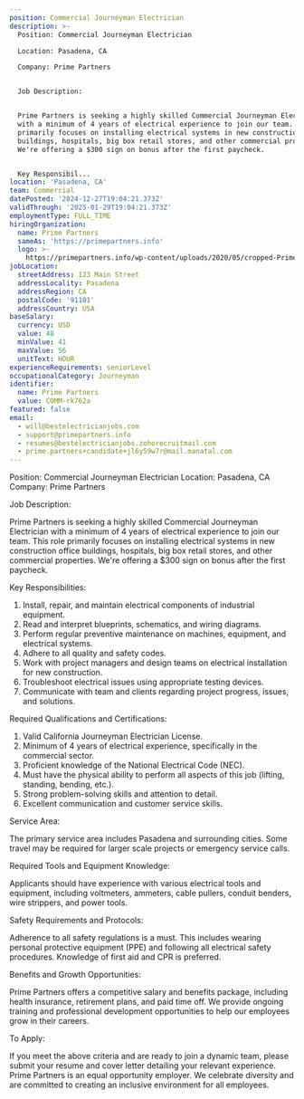 ```yaml
---
position: Commercial Journeyman Electrician
description: >-
  Position: Commercial Journeyman Electrician

  Location: Pasadena, CA

  Company: Prime Partners


  Job Description:


  Prime Partners is seeking a highly skilled Commercial Journeyman Electrician
  with a minimum of 4 years of electrical experience to join our team. This role
  primarily focuses on installing electrical systems in new construction office
  buildings, hospitals, big box retail stores, and other commercial properties.
  We're offering a $300 sign on bonus after the first paycheck.


  Key Responsibil...
location: 'Pasadena, CA'
team: Commercial
datePosted: '2024-12-27T19:04:21.373Z'
validThrough: '2025-01-29T19:04:21.373Z'
employmentType: FULL_TIME
hiringOrganization:
  name: Prime Partners
  sameAs: 'https://primepartners.info'
  logo: >-
    https://primepartners.info/wp-content/uploads/2020/05/cropped-Prime-Partners-Logo-NO-BG-1-1.png
jobLocation:
  streetAddress: 123 Main Street
  addressLocality: Pasadena
  addressRegion: CA
  postalCode: '91101'
  addressCountry: USA
baseSalary:
  currency: USD
  value: 48
  minValue: 41
  maxValue: 56
  unitText: HOUR
experienceRequirements: seniorLevel
occupationalCategory: Journeyman
identifier:
  name: Prime Partners
  value: COMM-rk762a
featured: false
email:
  - will@bestelectricianjobs.com
  - support@primepartners.info
  - resumes@bestelectricianjobs.zohorecruitmail.com
  - prime.partners+candidate+jl6y59w7r@mail.manatal.com
---
```




Position: Commercial Journeyman Electrician
Location: Pasadena, CA
Company: Prime Partners

Job Description:

Prime Partners is seeking a highly skilled Commercial Journeyman Electrician with a minimum of 4 years of electrical experience to join our team. This role primarily focuses on installing electrical systems in new construction office buildings, hospitals, big box retail stores, and other commercial properties. We're offering a $300 sign on bonus after the first paycheck.

Key Responsibilities:

1. Install, repair, and maintain electrical components of industrial equipment.
2. Read and interpret blueprints, schematics, and wiring diagrams.
3. Perform regular preventive maintenance on machines, equipment, and electrical systems.
4. Adhere to all quality and safety codes.
5. Work with project managers and design teams on electrical installation for new construction.
6. Troubleshoot electrical issues using appropriate testing devices.
7. Communicate with team and clients regarding project progress, issues, and solutions.

Required Qualifications and Certifications:

1. Valid California Journeyman Electrician License.
2. Minimum of 4 years of electrical experience, specifically in the commercial sector.
3. Proficient knowledge of the National Electrical Code (NEC).
4. Must have the physical ability to perform all aspects of this job (lifting, standing, bending, etc.).
5. Strong problem-solving skills and attention to detail.
6. Excellent communication and customer service skills.

Service Area:

The primary service area includes Pasadena and surrounding cities. Some travel may be required for larger scale projects or emergency service calls.

Required Tools and Equipment Knowledge:

Applicants should have experience with various electrical tools and equipment, including voltmeters, ammeters, cable pullers, conduit benders, wire strippers, and power tools.

Safety Requirements and Protocols:

Adherence to all safety regulations is a must. This includes wearing personal protective equipment (PPE) and following all electrical safety procedures. Knowledge of first aid and CPR is preferred.

Benefits and Growth Opportunities:

Prime Partners offers a competitive salary and benefits package, including health insurance, retirement plans, and paid time off. We provide ongoing training and professional development opportunities to help our employees grow in their careers.

To Apply:

If you meet the above criteria and are ready to join a dynamic team, please submit your resume and cover letter detailing your relevant experience. Prime Partners is an equal opportunity employer. We celebrate diversity and are committed to creating an inclusive environment for all employees.
